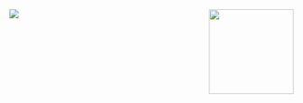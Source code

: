 <img src="https://i.imgur.com/T496CFr.png" align="center">

<img src="https://external-content.duckduckgo.com/iu/?u=https%3A%2F%2Fmedia1.tenor.com%2Fimages%2F01dfbbfadbaf45239f1ee61be0ef272c%2Ftenor.gif%3Fitemid%3D18152589&f=1&nofb=1" align="right" width=150px>
